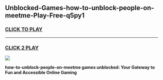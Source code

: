 
## Unblocked-Games-how-to-unblock-people-on-meetme-Play-Free-q5py1
<h3>
<a href="https://premium76.site?title=how-to-unblock-people-on-meetme&ref=10A">CLICK TO PLAY</a></h3>
<hr>

<h3>
<a href="https://premium76.site?title=how-to-unblock-people-on-meetme&ref=10A">CLICK 2 PLAY</a>
  
</h3>

<a href="https://premium76.site?title=how-to-unblock-people-on-meetme&ref=10A"><img src="https://clearcache.store/games.png"></a>


**how-to-unblock-people-on-meetme games unblocked: Your Gateway to Fun and Accessible Online Gaming**
